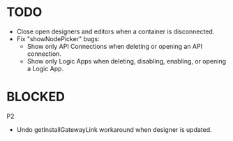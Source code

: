 # TODO

- Close open designers and editors when a container is disconnected.
- Fix "showNodePicker" bugs:
  - Show only API Connections when deleting or opening an API connection.
  - Show only Logic Apps when deleting, disabling, enabling, or opening a Logic App.

# BLOCKED

P2
- Undo getInstallGatewayLink workaround when designer is updated.
